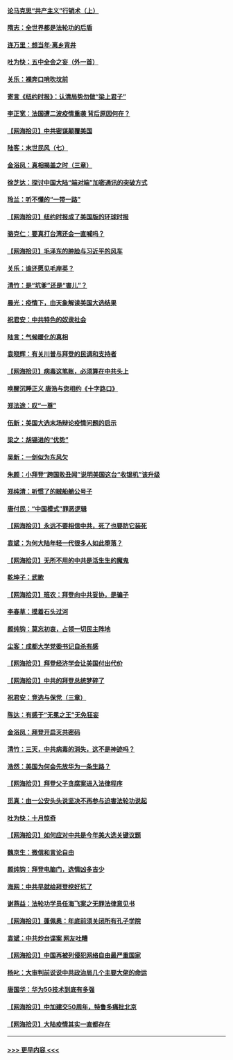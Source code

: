 #### [论马克思“共产主义”行销术（上）](../pages/nsc993/n12510217.md?t=10310103) 
#### [隋志：全世界都是法轮功的后盾](../pages/nsc993/n12510636.md?t=10310103) 
#### [连万里：想当年‧离乡背井](../pages/nsc993/n12510623.md?t=10310103) 
#### [吐为快：五中全会之妄（外一首）](../pages/nsc993/n12510470.md?t=10310103) 
#### [关乐：裸奔口哨吹坟前](../pages/nsc993/n12510403.md?t=10310103) 
#### [寄言《纽约时报》：认清局势勿做“梁上君子”](../pages/nsc993/n12510042.md?t=10310103) 
#### [李正宽：法国遭二波疫情重袭 背后原因何在？](../pages/nsc993/n12509971.md?t=10310103) 
#### [【网海拾贝】中共密谋颠覆美国](../pages/nsc993/n12509816.md?t=10310103) 
#### [陆客：末世民风（七）](../pages/nsc993/n12507822.md?t=10310103) 
#### [金浴凤：真相揭盖之时（三章）](../pages/nsc993/n12507804.md?t=10310103) 
#### [徐芝达：探讨中国大陆“端对端”加密通讯的突破方式](../pages/nsc993/n12507682.md?t=10310103) 
#### [玲兰：听不懂的“一带一路”](../pages/nsc993/n12507669.md?t=10310103) 
#### [【网海拾贝】纽约时报成了美国版的环球时报](../pages/nsc993/n12507053.md?t=10310103) 
#### [骆克仁：要真打台湾还会一直喊吗？](../pages/nsc993/n12506843.md?t=10310103) 
#### [【网海拾贝】毛泽东的肿脸与习近平的风车](../pages/nsc993/n12504537.md?t=10310103) 
#### [关乐：谁还愿见毛岸英？](../pages/nsc993/n12503866.md?t=10310103) 
#### [清竹：是“坑爹”还是“害儿”？](../pages/nsc993/n12503034.md?t=10310103) 
#### [晨光：疫情下，由天象解读美国大选结果](../pages/nsc993/n12502536.md?t=10310103) 
#### [祝君安：中共特色的奴隶社会](../pages/nsc993/n12501529.md?t=10310103) 
#### [陆言：气候暖化的真相](../pages/nsc993/n12501183.md?t=10310103) 
#### [袁晓辉：有关川普与拜登的民调和支持者](../pages/nsc993/n12500433.md?t=10310103) 
#### [【网海拾贝】病毒这笔账，必须算在中共头上](../pages/nsc993/n12500320.md?t=10310103) 
#### [唤醒沉睡正义 唐浩与您相约《十字路口》](../pages/nsc993/n12497980.md?t=10310103) 
#### [郑法途：叹“一尊”](../pages/nsc993/n12498837.md?t=10310103) 
#### [伍新：美国大选末场辩论疫情问题的启示](../pages/nsc993/n12498829.md?t=10310103) 
#### [梁之：胡锡进的“优势”](../pages/nsc993/n12498780.md?t=10310103) 
#### [吴新：一剑似为东风欠](../pages/nsc993/n12498772.md?t=10310103) 
#### [朱颜：小拜登“跨国败丑闻”说明美国这台“收银机”该升级](../pages/nsc993/n12498731.md?t=10310103) 
#### [郑纯清：听惯了的贼船艄公号子](../pages/nsc993/n12498721.md?t=10310103) 
#### [唐付民：“中国模式”罪恶逻辑](../pages/nsc993/n12498310.md?t=10310103) 
#### [【网海拾贝】永远不要相信中共，死了也要防它装死](../pages/nsc993/n12498162.md?t=10310103) 
#### [袁斌：为何大陆年轻一代很多人如此堕落？](../pages/nsc993/n12495696.md?t=10310103) 
#### [【网海拾贝】无所不用的中共是活生生的魔鬼](../pages/nsc993/n12495621.md?t=10310103) 
#### [乾坤子：武歌](../pages/nsc993/n12493391.md?t=10310103) 
#### [【网海拾贝】班农：拜登向中共妥协，是骗子](../pages/nsc993/n12492877.md?t=10310103) 
#### [李春草：摸着石头过河](../pages/nsc993/n12491121.md?t=10310103) 
#### [颜纯钩：莫忘初衷，占领一切民主阵地](../pages/nsc993/n12490965.md?t=10310103) 
#### [尘客：成都大学党委书记自杀有感](../pages/nsc993/n12490950.md?t=10310103) 
#### [【网海拾贝】拜登经济学会让美国付出代价](../pages/nsc993/n12489662.md?t=10310103) 
#### [【网海拾贝】中共的拜登总统梦碎了](../pages/nsc993/n12487896.md?t=10310103) 
#### [祝君安：竞选与保党（三章）](../pages/nsc993/n12487258.md?t=10310103) 
#### [陈达：有感于“无冕之王”无免狂妄](../pages/nsc993/n12485133.md?t=10310103) 
#### [金浴凤：拜登开启灭共密码](../pages/nsc993/n12485125.md?t=10310103) 
#### [清竹：三天，中共病毒的消失，这不是神迹吗？](../pages/nsc993/n12485027.md?t=10310103) 
#### [浩然：美国为何会先放华为一条生路？](../pages/nsc993/n12484997.md?t=10310103) 
#### [【网海拾贝】拜登父子贪腐案进入法律程序](../pages/nsc993/n12484957.md?t=10310103) 
#### [觅真：由一公安头头说坚决不再参与迫害法轮功说起](../pages/nsc993/n12484212.md?t=10310103) 
#### [吐为快：十月惊奇](../pages/nsc993/n12484172.md?t=10310103) 
#### [【网海拾贝】如何应对中共是今年美大选关键议题](../pages/nsc993/n12483755.md?t=10310103) 
#### [魏京生：微信和言论自由](../pages/nsc993/n12483372.md?t=10310103) 
#### [颜纯钩：拜登电脑门，选情凶多吉少](../pages/nsc993/n12482666.md?t=10310103) 
#### [海网：中共早就给拜登挖好坑了](../pages/nsc993/n12482660.md?t=10310103) 
#### [谢燕益：法轮功学员任海飞案之无罪法律意见书](../pages/nsc993/n12482512.md?t=10310103) 
#### [【网海拾贝】蓬佩奥：年底前须关闭所有孔子学院](../pages/nsc993/n12482443.md?t=10310103) 
#### [袁斌：中共炒台谍案 网友吐糟](../pages/nsc993/n12481564.md?t=10310103) 
#### [【网海拾贝】中国再被列侵犯网络自由最严重国家](../pages/nsc993/n12479643.md?t=10310103) 
#### [杨叱：大审判前说说中共政治局几个主要大佬的命运](../pages/nsc993/n12477527.md?t=10310103) 
#### [唐国华：华为5G技术到底有多强](../pages/nsc993/n12477483.md?t=10310103) 
#### [【网海拾贝】中加建交50周年，特鲁多痛批北京](../pages/nsc993/n12476892.md?t=10310103) 
#### [【网海拾贝】大陆疫情其实一直都存在](../pages/nsc993/n12473948.md?t=10310103) 

----
#### [ >>> 更早内容 <<< ](../indexes/nsc993-earlier.md)
